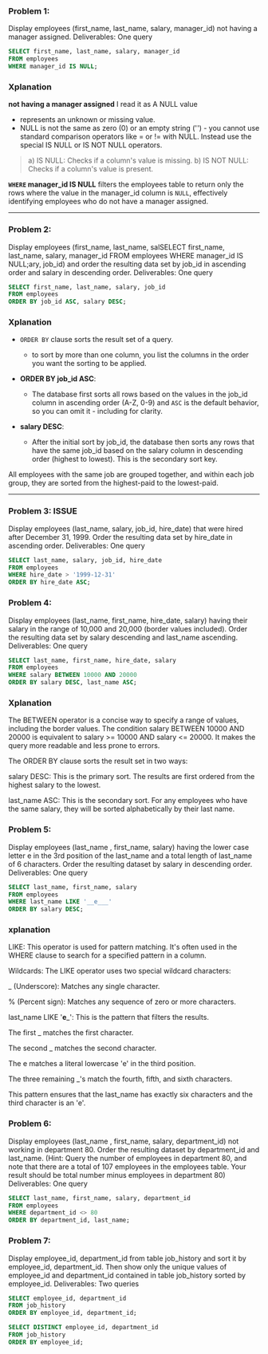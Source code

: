 ### Problem 1:
Display employees (first_name, last_name, salary, manager_id) not having a manager assigned.
Deliverables: One query

```SQL
SELECT first_name, last_name, salary, manager_id
FROM employees
WHERE manager_id IS NULL;
```

### Xplanation

**not having a manager assigned** I read it as A NULL value 
* represents an unknown or missing value. 
* NULL is not the same as zero (0) or an empty string ('') - you cannot use standard comparison operators like = or != with NULL. Instead use the special IS NULL or IS NOT NULL operators.

> a) IS NULL: Checks if a column's value is missing.
> b) IS NOT NULL: Checks if a column's value is present.

**`WHERE` manager_id IS NULL** filters the employees table to return only the rows where the value in the manager_id column is `NULL`, effectively identifying employees who do not have a manager assigned.

***

### Problem 2:
Display employees (first_name, last_name, salSELECT first_name, last_name, salary, manager_id
FROM employees
WHERE manager_id IS NULL;ary, job_id) and order the resulting data set by job_id in ascending order and salary in descending order.
Deliverables: One query

```SQL
SELECT first_name, last_name, salary, job_id
FROM employees
ORDER BY job_id ASC, salary DESC;
```

### Xplanation

* `ORDER BY` clause sorts the result set of a query. 
  * to sort by more than one column, you list the columns in the order you want the sorting to be applied.

* **ORDER BY job_id ASC**:
  * The database first sorts all rows based on the values in the job_id column in ascending order (A-Z, 0-9) and `ASC` is the default behavior, so you can omit it - including for clarity.

* **salary DESC**:
  * After the initial sort by job_id, the database then sorts any rows that have the same job_id based on the salary column in descending order (highest to lowest). This is the secondary sort key.

All employees with the same job are grouped together, and within each job group, they are sorted from the highest-paid to the lowest-paid.

***

### Problem 3: ISSUE
Display employees (last_name, salary, job_id, hire_date) that were hired after December 31, 1999. Order the resulting data set by hire_date in ascending order.
Deliverables: One query

```SQL
SELECT last_name, salary, job_id, hire_date
FROM employees
WHERE hire_date > '1999-12-31'
ORDER BY hire_date ASC;
```

### Problem 4:
Display employees (last_name, first_name, hire_date, salary) having their salary in the range of 10,000 and 20,000 (border values included). Order the resulting data set by salary descending and last_name ascending.
Deliverables: One query

```SQL
SELECT last_name, first_name, hire_date, salary
FROM employees
WHERE salary BETWEEN 10000 AND 20000
ORDER BY salary DESC, last_name ASC;
```

### Xplanation
The BETWEEN operator is a concise way to specify a range of values, including the border values. The condition salary BETWEEN 10000 AND 20000 is equivalent to salary >= 10000 AND salary <= 20000. It makes the query more readable and less prone to errors.

The ORDER BY clause sorts the result set in two ways:

salary DESC: This is the primary sort. The results are first ordered from the highest salary to the lowest.

last_name ASC: This is the secondary sort. For any employees who have the same salary, they will be sorted alphabetically by their last name.

### Problem 5:
Display employees (last_name , first_name, salary) having the lower case letter e in the 3rd position of the last_name and a total length of last_name of 6 characters. Order the resulting dataset by salary in descending order.
Deliverables: One query

```SQL
SELECT last_name, first_name, salary
FROM employees
WHERE last_name LIKE '__e___'
ORDER BY salary DESC;
```

### xplanation
LIKE: This operator is used for pattern matching. It's often used in the WHERE clause to search for a specified pattern in a column.

Wildcards: The LIKE operator uses two special wildcard characters:

_ (Underscore): Matches any single character.

% (Percent sign): Matches any sequence of zero or more characters.

last_name LIKE '__e___': This is the pattern that filters the results.

The first _ matches the first character.

The second _ matches the second character.

The e matches a literal lowercase 'e' in the third position.

The three remaining _'s match the fourth, fifth, and sixth characters.

This pattern ensures that the last_name has exactly six characters and the third character is an 'e'.



### Problem 6:
Display employees (last_name , first_name, salary, department_id) not working in department 80. Order the resulting dataset by department_id and last_name. (Hint: Query the number of employees in department 80, and note that there are a total of 107 employees in the employees table. Your result should be total number minus employees in department 80)
Deliverables: One query

```SQL
SELECT last_name, first_name, salary, department_id
FROM employees
WHERE department_id <> 80
ORDER BY department_id, last_name;
```

### Problem 7:
Display employee_id, department_id from table job_history and sort it by employee_id, department_id. 
Then show only the unique values of employee_id and department_id contained in table job_history sorted by employee_id.
Deliverables: Two queries

```SQL
SELECT employee_id, department_id
FROM job_history
ORDER BY employee_id, department_id;

SELECT DISTINCT employee_id, department_id
FROM job_history
ORDER BY employee_id;
```


```SQL

```

